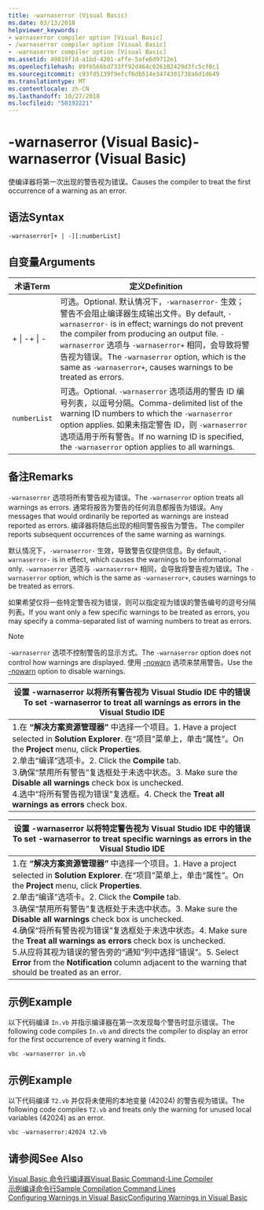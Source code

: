 ```yaml
---
title: -warnaserror (Visual Basic)
ms.date: 03/13/2018
helpviewer_keywords:
- warnaserror compiler option [Visual Basic]
- /warnaserror compiler option [Visual Basic]
- -warnaserror compiler option [Visual Basic]
ms.assetid: 49819f1d-a1bd-4201-affe-5afe6d9712e1
ms.openlocfilehash: 89f6566bd733ff92d464c026102429d3fc5cf0c1
ms.sourcegitcommit: c93fd5139f9efcf6db514e3474301738a6d1d649
ms.translationtype: MT
ms.contentlocale: zh-CN
ms.lasthandoff: 10/27/2018
ms.locfileid: "50192221"
---
```

# <a name="-warnaserror-visual-basic"></a><span data-ttu-id="1e22b-102">-warnaserror (Visual Basic)</span><span class="sxs-lookup"><span data-stu-id="1e22b-102">-warnaserror (Visual Basic)</span></span>
<span data-ttu-id="1e22b-103">使编译器将第一次出现的警告视为错误。</span><span class="sxs-lookup"><span data-stu-id="1e22b-103">Causes the compiler to treat the first occurrence of a warning as an error.</span></span>  
  
## <a name="syntax"></a><span data-ttu-id="1e22b-104">语法</span><span class="sxs-lookup"><span data-stu-id="1e22b-104">Syntax</span></span>  
  
```  
-warnaserror[+ | -][:numberList]  
```  
  
## <a name="arguments"></a><span data-ttu-id="1e22b-105">自变量</span><span class="sxs-lookup"><span data-stu-id="1e22b-105">Arguments</span></span>  
  
|<span data-ttu-id="1e22b-106">术语</span><span class="sxs-lookup"><span data-stu-id="1e22b-106">Term</span></span>|<span data-ttu-id="1e22b-107">定义</span><span class="sxs-lookup"><span data-stu-id="1e22b-107">Definition</span></span>|  
|---|---|  
|<span data-ttu-id="1e22b-108">+ &#124; -</span><span class="sxs-lookup"><span data-stu-id="1e22b-108">+ &#124; -</span></span>|<span data-ttu-id="1e22b-109">可选。</span><span class="sxs-lookup"><span data-stu-id="1e22b-109">Optional.</span></span> <span data-ttu-id="1e22b-110">默认情况下，`-warnaserror-` 生效；警告不会阻止编译器生成输出文件。</span><span class="sxs-lookup"><span data-stu-id="1e22b-110">By default, `-warnaserror-` is in effect; warnings do not prevent the compiler from producing an output file.</span></span> <span data-ttu-id="1e22b-111">`-warnaserror` 选项与 `-warnaserror+` 相同，会导致将警告视为错误。</span><span class="sxs-lookup"><span data-stu-id="1e22b-111">The `-warnaserror` option, which is the same as `-warnaserror+`, causes warnings to be treated as errors.</span></span>|  
|`numberList`|<span data-ttu-id="1e22b-112">可选。</span><span class="sxs-lookup"><span data-stu-id="1e22b-112">Optional.</span></span> <span data-ttu-id="1e22b-113">`-warnaserror` 选项适用的警告 ID 编号列表，以逗号分隔。</span><span class="sxs-lookup"><span data-stu-id="1e22b-113">Comma-delimited list of the warning ID numbers to which the `-warnaserror` option applies.</span></span> <span data-ttu-id="1e22b-114">如果未指定警告 ID，则 `-warnaserror` 选项适用于所有警告。</span><span class="sxs-lookup"><span data-stu-id="1e22b-114">If no warning ID is specified, the `-warnaserror` option applies to all warnings.</span></span>|  
  
## <a name="remarks"></a><span data-ttu-id="1e22b-115">备注</span><span class="sxs-lookup"><span data-stu-id="1e22b-115">Remarks</span></span>  
 <span data-ttu-id="1e22b-116">`-warnaserror` 选项将所有警告视为错误。</span><span class="sxs-lookup"><span data-stu-id="1e22b-116">The `-warnaserror` option treats all warnings as errors.</span></span> <span data-ttu-id="1e22b-117">通常将报告为警告的任何消息都报告为错误。</span><span class="sxs-lookup"><span data-stu-id="1e22b-117">Any messages that would ordinarily be reported as warnings are instead reported as errors.</span></span> <span data-ttu-id="1e22b-118">编译器将随后出现的相同警告报告为警告。</span><span class="sxs-lookup"><span data-stu-id="1e22b-118">The compiler reports subsequent occurrences of the same warning as warnings.</span></span>  
  
 <span data-ttu-id="1e22b-119">默认情况下，`-warnaserror-` 生效，导致警告仅提供信息。</span><span class="sxs-lookup"><span data-stu-id="1e22b-119">By default, `-warnaserror-` is in effect, which causes the warnings to be informational only.</span></span> <span data-ttu-id="1e22b-120">`-warnaserror` 选项与 `-warnaserror+` 相同，会导致将警告视为错误。</span><span class="sxs-lookup"><span data-stu-id="1e22b-120">The `-warnaserror` option, which is the same as `-warnaserror+`, causes warnings to be treated as errors.</span></span>  
  
 <span data-ttu-id="1e22b-121">如果希望仅将一些特定警告视为错误，则可以指定视为错误的警告编号的逗号分隔列表。</span><span class="sxs-lookup"><span data-stu-id="1e22b-121">If you want only a few specific warnings to be treated as errors, you may specify a comma-separated list of warning numbers to treat as errors.</span></span>  
  
> [!NOTE]
>  <span data-ttu-id="1e22b-122">`-warnaserror` 选项不控制警告的显示方式。</span><span class="sxs-lookup"><span data-stu-id="1e22b-122">The `-warnaserror` option does not control how warnings are displayed.</span></span> <span data-ttu-id="1e22b-123">使用 [-nowarn](../../../visual-basic/reference/command-line-compiler/nowarn.md) 选项来禁用警告。</span><span class="sxs-lookup"><span data-stu-id="1e22b-123">Use the [-nowarn](../../../visual-basic/reference/command-line-compiler/nowarn.md) option to disable warnings.</span></span>  
  
|<span data-ttu-id="1e22b-124">设置 -warnaserror 以将所有警告视为 Visual Studio IDE 中的错误</span><span class="sxs-lookup"><span data-stu-id="1e22b-124">To set -warnaserror to treat all warnings as errors in the Visual Studio IDE</span></span>|  
|---|  
|<span data-ttu-id="1e22b-125">1.在 **“解决方案资源管理器”** 中选择一个项目。</span><span class="sxs-lookup"><span data-stu-id="1e22b-125">1.  Have a project selected in **Solution Explorer**.</span></span> <span data-ttu-id="1e22b-126">在“项目”菜单上，单击“属性”。</span><span class="sxs-lookup"><span data-stu-id="1e22b-126">On the **Project** menu, click **Properties**.</span></span> <br /><span data-ttu-id="1e22b-127">2.单击“编译”选项卡。</span><span class="sxs-lookup"><span data-stu-id="1e22b-127">2.  Click the **Compile** tab.</span></span><br /><span data-ttu-id="1e22b-128">3.确保“禁用所有警告”复选框处于未选中状态。</span><span class="sxs-lookup"><span data-stu-id="1e22b-128">3.  Make sure the **Disable all warnings** check box is unchecked.</span></span><br /><span data-ttu-id="1e22b-129">4.选中“将所有警告视为错误”复选框。</span><span class="sxs-lookup"><span data-stu-id="1e22b-129">4.  Check the **Treat all warnings as errors** check box.</span></span>|  
  
|<span data-ttu-id="1e22b-130">设置 -warnaserror 以将特定警告视为 Visual Studio IDE 中的错误</span><span class="sxs-lookup"><span data-stu-id="1e22b-130">To set -warnaserror to treat specific warnings as errors in the Visual Studio IDE</span></span>|  
|---|  
|<span data-ttu-id="1e22b-131">1.在 **“解决方案资源管理器”** 中选择一个项目。</span><span class="sxs-lookup"><span data-stu-id="1e22b-131">1.  Have a project selected in **Solution Explorer**.</span></span> <span data-ttu-id="1e22b-132">在“项目”菜单上，单击“属性”。</span><span class="sxs-lookup"><span data-stu-id="1e22b-132">On the **Project** menu, click **Properties**.</span></span><br /><span data-ttu-id="1e22b-133">2.单击“编译”选项卡。</span><span class="sxs-lookup"><span data-stu-id="1e22b-133">2.  Click the **Compile** tab.</span></span><br /><span data-ttu-id="1e22b-134">3.确保“禁用所有警告”复选框处于未选中状态。</span><span class="sxs-lookup"><span data-stu-id="1e22b-134">3.  Make sure the **Disable all warnings** check box is unchecked.</span></span><br /><span data-ttu-id="1e22b-135">4.确保“将所有警告视为错误”复选框处于未选中状态。</span><span class="sxs-lookup"><span data-stu-id="1e22b-135">4.  Make sure the **Treat all warnings as errors** check box is unchecked.</span></span><br /><span data-ttu-id="1e22b-136">5.从应将其视为错误的警告旁的“通知”列中选择“错误”。</span><span class="sxs-lookup"><span data-stu-id="1e22b-136">5.  Select **Error** from the **Notification** column adjacent to the warning that should be treated as an error.</span></span>|  
  
## <a name="example"></a><span data-ttu-id="1e22b-137">示例</span><span class="sxs-lookup"><span data-stu-id="1e22b-137">Example</span></span>  
 <span data-ttu-id="1e22b-138">以下代码编译 `In.vb` 并指示编译器在第一次发现每个警告时显示错误。</span><span class="sxs-lookup"><span data-stu-id="1e22b-138">The following code compiles `In.vb` and directs the compiler to display an error for the first occurrence of every warning it finds.</span></span>  
  
```console
vbc -warnaserror in.vb  
```  
  
## <a name="example"></a><span data-ttu-id="1e22b-139">示例</span><span class="sxs-lookup"><span data-stu-id="1e22b-139">Example</span></span>  
 <span data-ttu-id="1e22b-140">以下代码编译 `T2.vb` 并仅将未使用的本地变量 (42024) 的警告视为错误。</span><span class="sxs-lookup"><span data-stu-id="1e22b-140">The following code compiles `T2.vb` and treats only the warning for unused local variables (42024) as an error.</span></span>  
  
```console
vbc -warnaserror:42024 t2.vb  
```  
  
## <a name="see-also"></a><span data-ttu-id="1e22b-141">请参阅</span><span class="sxs-lookup"><span data-stu-id="1e22b-141">See Also</span></span>  
 [<span data-ttu-id="1e22b-142">Visual Basic 命令行编译器</span><span class="sxs-lookup"><span data-stu-id="1e22b-142">Visual Basic Command-Line Compiler</span></span>](../../../visual-basic/reference/command-line-compiler/index.md)  
 [<span data-ttu-id="1e22b-143">示例编译命令行</span><span class="sxs-lookup"><span data-stu-id="1e22b-143">Sample Compilation Command Lines</span></span>](../../../visual-basic/reference/command-line-compiler/sample-compilation-command-lines.md)  
 [<span data-ttu-id="1e22b-144">Configuring Warnings in Visual Basic</span><span class="sxs-lookup"><span data-stu-id="1e22b-144">Configuring Warnings in Visual Basic</span></span>](/visualstudio/ide/configuring-warnings-in-visual-basic)
